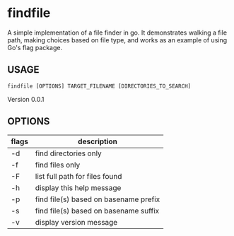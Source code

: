 # findfile

A simple implementation of a file finder in go. It demonstrates walking a file path, making choices based on file type, and works as an example of using Go's flag package.


## USAGE 

	findfile [OPTIONS] TARGET_FILENAME [DIRECTORIES_TO_SEARCH]

Version 0.0.1

## OPTIONS

 flags | description
-------|---------------------------------------
 -d    | find directories only
 -f    | find files only
 -F    | list full path for files found
 -h    | display this help message
 -p    | find file(s) based on basename prefix
 -s    | find file(s) based on basename suffix
 -v    | display version message


